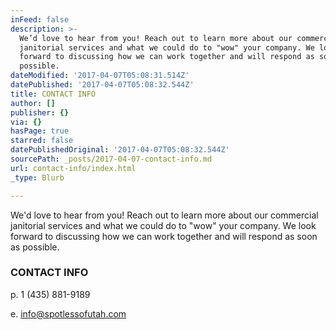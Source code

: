 ```yaml
---
inFeed: false
description: >-
  We’d love to hear from you! Reach out to learn more about our commercial
  janitorial services and what we could do to "wow" your company. We look
  forward to discussing how we can work together and will respond as soon as
  possible.
dateModified: '2017-04-07T05:08:31.514Z'
datePublished: '2017-04-07T05:08:32.544Z'
title: CONTACT INFO
author: []
publisher: {}
via: {}
hasPage: true
starred: false
datePublishedOriginal: '2017-04-07T05:08:32.544Z'
sourcePath: _posts/2017-04-07-contact-info.md
url: contact-info/index.html
_type: Blurb

---
```

We'd love to hear from you! Reach out to learn more about our commercial janitorial services and what we could do to "wow" your company. We look forward to discussing how we can work together and will respond as soon as possible.

### CONTACT INFO

p. 1 (435) 881-9189

e. info@spotlessofutah.com